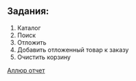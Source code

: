 ## Задания:
1) Каталог
2) Поиск
3) Отложить
4) Добавить отложенный товар к заказу
5) Очистить корзину

[Аллюр отчет](https://andreyzavrichko.github.io/aqa-test/26/)